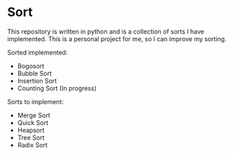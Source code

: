 # Sort 

This repository is written in python and is a collection of sorts I have implemented. This is a personal project for me, so I can improve my sorting.   
    
Sorted implemented:   
    
- Bogosort
- Bubble Sort
- Insertion Sort
- Counting Sort (In progress)
   
    
Sorts to implement:   
   
- Merge Sort
- Quick Sort
- Heapsort
- Tree Sort
- Radix Sort